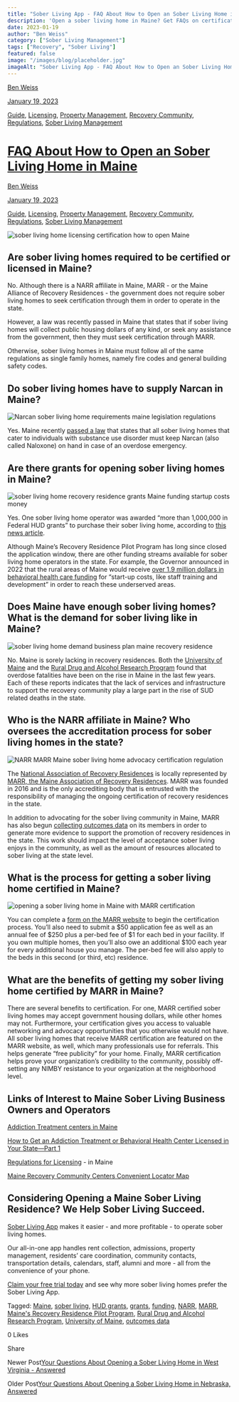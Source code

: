 ```yaml
---
title: "Sober Living App - FAQ About How to Open an Sober Living Home in Maine"
description: 'Open a sober living home in Maine? Get FAQs on certification (MARR), Narcan, grants & high demand. Your guide to Maine''s recovery housing rules.'
date: 2023-01-19
author: "Ben Weiss"
category: ["Sober Living Management"]
tags: ["Recovery", "Sober Living"]
featured: false
image: "/images/blog/placeholder.jpg"
imageAlt: "Sober Living App - FAQ About How to Open an Sober Living Home in Maine"
---
```


[Ben Weiss](../../../../sober-living-app-blog%EF%B9%96author=5a811b27db7926c296af1851.html)

[January 19, 2023](faq-about-how-to-open-an-sober-living-home-in-maine.html)

[Guide](../../../category/Guide.html), [Licensing](../../../category/Licensing.html), [Property Management](../../../category/Property+Management.html), [Recovery Community](../../../category/Recovery+Community.html), [Regulations](../../../category/Regulations.html), [Sober Living Management](../../../category/Sober+Living+Management.html)

#  [FAQ About How to Open an Sober Living Home in Maine](faq-about-how-to-open-an-sober-living-home-in-maine.html)

[Ben Weiss](../../../../sober-living-app-blog%EF%B9%96author=5a811b27db7926c296af1851.html)

[January 19, 2023](faq-about-how-to-open-an-sober-living-home-in-maine.html)

[Guide](../../../category/Guide.html), [Licensing](../../../category/Licensing.html), [Property Management](../../../category/Property+Management.html), [Recovery Community](../../../category/Recovery+Community.html), [Regulations](../../../category/Regulations.html), [Sober Living Management](../../../category/Sober+Living+Management.html)

![sober living home licensing certification how to open Maine](/images/blog/faq-about-how-to-open-an-sober-living-home-in-maine/Screen_Shot_2023-01-15_at_5.04.52_PM.png)

## Are sober living homes required to be certified or licensed in Maine? 

No. Although there is a NARR affiliate in Maine, MARR - or the Maine Alliance of Recovery Residences - the government does not require sober living homes to seek certification through them in order to operate in the state. 

However, a law was recently passed in Maine that states that if sober living homes will collect public housing dollars of any kind, or seek any assistance from the government, then they must seek certification through MARR. 

Otherwise, sober living homes in Maine must follow all of the same regulations as single family homes, namely fire codes and general building safety codes.

## Do sober living homes have to supply Narcan in Maine? 

![Narcan sober living home requirements maine legislation regulations](/images/blog/faq-about-how-to-open-an-sober-living-home-in-maine/Screen_Shot_2023-01-15_at_5.04.30_PM.png)

Yes. Maine recently [passed a law](https://legislature.maine.gov/legis/bills/bills_129th/billtexts/HP022701.asp) that states that all sober living homes that cater to individuals with substance use disorder must keep Narcan (also called Naloxone) on hand in case of an overdose emergency. 

## Are there grants for opening sober living homes in Maine? 

![sober living home recovery residence grants Maine funding startup costs money](/images/blog/faq-about-how-to-open-an-sober-living-home-in-maine/Screen_Shot_2023-01-15_at_4.22.09_PM.png)

Yes. One sober living home operator was awarded “more than 1,000,000 in Federal HUD grants” to purchase their sober living home, according to [this news article](https://www.newscentermaine.com/article/news/health/bridgtons-first-recovery-home-to-open-soon-substance-abuse-awareness-treatment-center-maine/97-5216fbc6-847a-4b33-87d1-73b7aca0ab5f). 

Although Maine’s Recovery Residence Pilot Program has long since closed the application window, there are other funding streams available for sober living home operators in the state. For example, the Governor announced in 2022 that the rural areas of Maine would receive [over 1.9 million dollars in behavioral health care funding](https://www.maine.gov/governor/mills/index.php/news/radio_address/governor-mills-expanding-substance-use-disorder-treatment-rural-maine-2022-09-16) for “start-up costs, like staff training and development” in order to reach these underserved areas.

## Does Maine have enough sober living homes? What is the demand for sober living like in Maine? 

![sober living home demand business plan maine recovery residence](/images/blog/faq-about-how-to-open-an-sober-living-home-in-maine/Screen_Shot_2023-01-15_at_5.05.08_PM.png)

No. Maine is sorely lacking in recovery residences. Both the [University of Maine](https://mainedrugdata.org/wp-content/uploads/2022/08/2022-06-Drug-Death-Report-final-Aug-5.pdf) and the [Rural Drug and Alcohol Research Program](https://mcspolicycenter.umaine.edu/rural-drug-and-alcohol-research/) found that overdose fatalities have been on the rise in Maine in the last few years. Each of these reports indicates that the lack of services and infrastructure to support the recovery community play a large part in the rise of SUD related deaths in the state. 

## Who is the NARR affiliate in Maine? Who oversees the accreditation process for sober living homes in the state? 

![NARR MARR Maine sober living home advocacy certification regulation](/images/blog/faq-about-how-to-open-an-sober-living-home-in-maine/Screen_Shot_2023-01-15_at_4.29.13_PM.png)

The [National Association of Recovery Residences](https://narronline.org/) is locally represented by [MARR, the Maine Association of Recovery Residences](https://www.mainerecoveryresidences.com/). MARR was founded in 2016 and is the only accrediting body that is entrusted with the responsibility of managing the ongoing certification of recovery residences in the state. 

In addition to advocating for the sober living community in Maine, MARR has also begun [collecting outcomes data](https://www.mainerecoveryresidences.com/blog/6jszpe8vjjmtajsv3c0m9n93txj2aj) on its members in order to generate more evidence to support the promotion of recovery residences in the state. This work should impact the level of acceptance sober living enjoys in the community, as well as the amount of resources allocated to sober living at the state level.  

## What is the process for getting a sober living home certified in Maine? 

![opening a sober living home in Maine with MARR certification](/images/blog/faq-about-how-to-open-an-sober-living-home-in-maine/Screen_Shot_2023-01-15_at_4.29.35_PM.png)

You can complete a [form on the MARR website](https://www.mainerecoveryresidences.com/apply-for-certification) to begin the certification process. You’ll also need to submit a $50 application fee as well as an annual fee of $250 plus a per-bed fee of $1 for each bed in your facility. If you own multiple homes, then you’ll also owe an additional $100 each year for every additional house you manage. The per-bed fee will also apply to the beds in this second (or third, etc) residence.

## What are the benefits of getting my sober living home certified by MARR in Maine? 

There are several benefits to certification. For one, MARR certified sober living homes may accept government housing dollars, while other homes may not. Furthermore, your certification gives you access to valuable networking and advocacy opportunities that you otherwise would not have. All sober living homes that receive MARR certification are featured on the MARR website, as well, which many professionals use for referrals. This helps generate “free publicity” for your home. Finally, MARR certification helps prove your organization’s credibility to the community, possibly off-setting any NIMBY resistance to your organization at the neighborhood level. 

## Links of Interest to Maine Sober Living Business Owners and Operators

[Addiction Treatment centers in Maine](https://bridge.behavehealth.com/rehabs/maine)

[How to Get an Addiction Treatment or Behavioral Health Center Licensed in Your State—Part 1](https://behavehealth.com/blog/2019/9/23/how-to-get-an-addiction-treatment-or-behavioral-health-center-licensed-in-your-statepart-1)

[Regulations for Licensing](https://www1.maine.gov/sos/cec/rules/14/118/118c005.doc) \- in Maine

[Maine Recovery Community Centers Convenient Locator Map](https://www.maine.gov/dhhs/sites/maine.gov.dhhs/files/inline-files/Recovery%20Community%20Centers%20In%20Maine.pdf)

## Considering Opening a Maine Sober Living Residence? We Help Sober Living Succeed. 

[Sober Living App](../../../../index.html) makes it easier - and more profitable - to operate sober living homes. 

Our all-in-one app handles rent collection, admissions, property management, residents’ care coordination, community contacts, transportation details, calendars, staff, alumni and more - all from the convenience of your phone.  

[Claim your free trial today](https://behavehealth.com/get-started) and see why more sober living homes prefer the Sober Living App.

Tagged: [Maine](../../../tag/Maine.html), [sober living](../../../tag/sober+living.html), [HUD grants](../../../tag/HUD+grants.html), [grants](../../../tag/grants.html), [funding](../../../tag/Funding.html), [NARR](../../../tag/NARR.html), [MARR](../../../tag/MARR.html), [Maine's Recovery Residence Pilot Program](https://soberlivingapp.com/sober-living-app-blog/tag/Maine%27s+Recovery+Residence+Pilot+Program), [Rural Drug and Alcohol Research Program](https://soberlivingapp.com/sober-living-app-blog/tag/Rural+Drug+and+Alcohol+Research+Program), [University of Maine](https://soberlivingapp.com/sober-living-app-blog/tag/University+of+Maine), [outcomes data](https://soberlivingapp.com/sober-living-app-blog/tag/outcomes+data)

0 Likes

Share

Newer Post[Your Questions About Opening a Sober Living Home in West Virginia - Answered](../24/your-questions-about-opening-a-sober-living-home-in-west-virginia-answered.html)

Older Post[Your Questions About Opening a Sober Living Home in Nebraska, Answered](https://soberlivingapp.com/sober-living-app-blog/2023/1/17/your-questions-about-opening-a-sober-living-home-in-nebraska-answered)